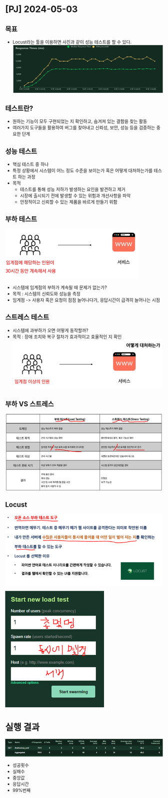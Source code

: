 # [PJ] 2024-05-03
## 목표
- Locust라는 툴을 이용하면 사진과 같이 성능 테스트를 할 수 있다.
![alt text](image-1.png)

## 테스트란?
- 원하는 기능이 모두 구현되었는 지 확인하고, 숨겨져 있는 결함을 찾는 활동
- 여러가지 도구들을 활용하여 버그를 찾아내고 신뢰성, 보안, 성능 등을 검증하는 중요한 단계

## 성능 테스트
- 핵심 테스트 중 하나
- 특정 상황에서 시스템이 어느 정도 수준을 보이는가 혹은 어떻게 대처하는가를 테스트 하는 과정
- 목적
    - 테스트를 통해 성능 저하가 발생하는 요인을 발견하고 제거
    - 시장에 출시되기 전에 발생할 수 있는 위험과 개선사항을 파악
    - 안정적이고 신뢰할 수 있는 제품을 바르게 만들기 위함

## 부하 테스트
![alt text](image-2.png)
- 시스템에 임계점의 부하가 계속될 때 문제가 없는가?
- 목적 : 시스템의 신뢰도와 성능을 측정
- 임계점 -> 사용자 혹은 요청이 점점 늘어나다가, 응답시간이 급격히 늘어나는 시점

## 스트레스 테스트
- 시스템에 과부하가 오면 어떻게 동작할까?
- 목적 : 장애 조치와 복구 절차가 효과적이고 효율적인 지 확인
![alt text](image-3.png)

## 부하 VS 스트레스
![alt text](image-4.png)

## Locust
![alt text](image-5.png)

![alt text](image-6.png)

# 실행 결과
![alt text](image-7.png)
- 성공횟수
- 실패수
- 중앙값
- 응답시간
- 99%번째